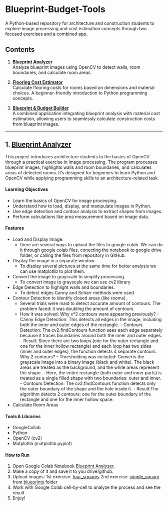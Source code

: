 # Blueprint-Budget-Tools

A Python-based repository for architecture and construction students to explore image processing and cost estimation concepts through two focused exercises and a combined app.

## Contents

1. **[Blueprint Analyzer](Blueprint_Analyzer_Aleksandra_Kraeva.ipynb)**  
   Analyze blueprint images using OpenCV to detect walls, room boundaries, and calculate room areas.

2. **[Flooring Cost Estimator](flooring_cost_estimator/)**  
   Calculate flooring costs for rooms based on dimensions and material choices. A beginner-friendly introduction to Python programming concepts.

3. **[Blueprint & Budget Builder](combined_app/)**  
   A combined application integrating blueprint analysis with material cost estimation, allowing users to seamlessly calculate construction costs from blueprint images.

---

## **1. [Blueprint Analyzer](Blueprint_Analyzer_Aleksandra_Kraeva.ipynb)**

This project introduces architecture students to the basics of OpenCV through a practical exercise in image processing. The program processes blueprint images, highlights walls and room boundaries, and calculates areas of detected rooms. It’s designed for beginners to learn Python and OpenCV while applying programming skills to an architecture-related task.

#### Learning Objectives

- Learn the basics of OpenCV for image processing.
- Understand how to load, display, and manipulate images in Python.
- Use edge detection and contour analysis to extract shapes from images.
- Perform calculations like area measurement based on image data.

#### Features

- Load and Display Image:
     - there are several ways to upload the files to google colab. We can do it through google colab files, conecting the notebook to google drive folder, or calling the files from repository in GitHub.
- Display the image in a separate window.
     - To display several pictures at the same time for better analysis we can use matplotlib to plot them.
- Convert the image to grayscale to simplify processing.
     - To convert image to grayscale we can use cv2 library
- Edge Detection to highlight walls and boundaries.
     - To detect edges Canny and Scharr methods were used
- Contour Detection to identify closed areas (like rooms).
     - Several trials were maid to detect accurate amount of contours. The problem faced: it was doubling the amount of contours
     - How it was solved:
          Why x*2 contours were appearing previously?
            - Canny Edge Detection: This detects all edges in the image, including both the inner and outer edges of the rectangle.
            - Contours Detection: The cv2.findContours function sees each edge separately because it traces boundaries around both the inner and outer edges.
            - Result: Since there are two loops (one for the outer rectangle and one for the inner hollow rectangle) and each loop has two sides (inner and outer edges), the function detects 4 separate contours.
         Why 2 contours?
            - Thresholding was included: Converts the grayscale image into a binary image (black and white). The black areas are treated as the background, and the white areas represent the shape.
            - Here, the entire rectangle (both outer and inner parts) is treated as a single filled shape with two boundaries: outer and inner.
            - Contours Detection: The cv2.findContours function detects only the outer boundary of the shape and the hole inside it.
            - Result:The algorithm detects 2 contours: one for the outer boundary of the rectangle and one for the inner hollow space.
- Calculate Room Areas

#### Tools & Libraries
- GoogleCollab
- Python
- OpenCV (cv2)
- Matplotlib (matplotlib.pyplot)

#### How to Run

1. Open Google Colab Notebook [Blueprint Analyzer](Blueprint_Analyzer_Aleksandra_Kraeva.ipynb).
2. Make a copy of it and save it to you drive/github.
3. Upload images: 1st exercise: [four_squares](blueprints/four_squares.png) 2nd exercise: [simple_square](blueprints/simple_square.png) from [blueprints](blueprints/) folder
4. Work with Google Colab cell-by-cell to analyze the process and see the result
5. Enjoy!


